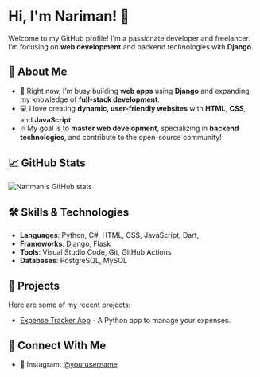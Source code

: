 # Hi, I'm Nariman! 👋

Welcome to my GitHub profile! I'm a passionate developer and freelancer.  
I’m focusing on **web development** and backend technologies with **Django**.

## 🚀 About Me
- 🌱 Right now, I’m busy building **web apps** using **Django** and expanding my knowledge of **full-stack development**.
- 💻 I love creating **dynamic, user-friendly websites** with **HTML**, **CSS**, and **JavaScript**.
- 🔥 My goal is to **master web development**, specializing in **backend technologies**, and contribute to the open-source community!

## 📈 GitHub Stats
![Nariman's GitHub stats](https://github-readme-stats.vercel.app/api?username=HnarimanH&show_icons=true&theme=dark)

## 🛠️ Skills & Technologies
- **Languages**: Python, C#, HTML, CSS, JavaScript, Dart, 
- **Frameworks**: Django, Flask
- **Tools**: Visual Studio Code, Git, GitHub Actions
- **Databases**: PostgreSQL, MySQL

## 📂 Projects
Here are some of my recent projects:
- [Expense Tracker App](https://github.com/HnarimanH/Finance_app) - A Python app to manage your expenses.

## 📣 Connect With Me
- 📸 Instagram: [@yourusername](https://instagram.com/yourusername)
